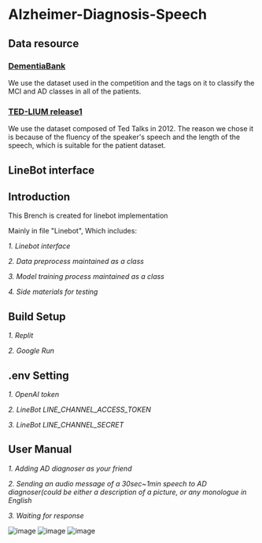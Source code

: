 # Alzheimer-Diagnosis-Speech
## Data resource
### [DementiaBank](https://dementia.talkbank.org/access/)
We use the dataset used in the competition and the tags on it to classify the MCI and AD classes in all of the patients.
### [TED-LIUM release1](https://huggingface.co/datasets/LIUM/tedlium)
We use the dataset composed of Ted Talks in 2012. The reason we chose it is because of the fluency of the speaker's speech and the length of the speech, which is suitable for the patient dataset.

## LineBot interface

## Introduction  

This Brench is created for linebot implementation  

Mainly in file "Linebot", Which includes:  

_1. Linebot interface_  

_2. Data preprocess maintained as a class_  

_3. Model training process maintained as a class_  

_4. Side materials for testing_

##  Build Setup  

_1. Replit_  

_2. Google Run_  

## .env Setting  
_1. OpenAI token_  

_2. LineBot LINE_CHANNEL_ACCESS_TOKEN_ 

_3. LineBot LINE_CHANNEL_SECRET_  

## User Manual  
_1. Adding AD diagnoser as your friend_  

_2. Sending an audio message of a 30sec~1min speech to AD diagnoser(could  be either a description of a picture, or any monologue in English_  

_3. Waiting for response_

![image](https://i.imgur.com/Br1cRps.png)
![image](https://i.imgur.com/M08Eg7T.png)
![image](https://i.imgur.com/C5Onfz2.png)
